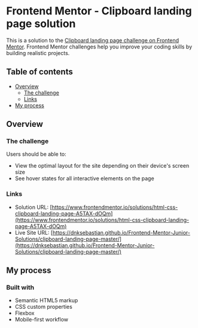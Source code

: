 # Frontend Mentor - Clipboard landing page solution

This is a solution to the [Clipboard landing page challenge on Frontend Mentor](https://www.frontendmentor.io/challenges/clipboard-landing-page-5cc9bccd6c4c91111378ecb9). Frontend Mentor challenges help you improve your coding skills by building realistic projects. 

## Table of contents

- [Overview](#overview)
  - [The challenge](#the-challenge)
  - [Links](#links)
- [My process](#my-process)



## Overview

### The challenge

Users should be able to:

- View the optimal layout for the site depending on their device's screen size
- See hover states for all interactive elements on the page

### Links

- Solution URL: [https://www.frontendmentor.io/solutions/html-css-clipboard-landing-page-A5TAX-dOQm](https://www.frontendmentor.io/solutions/html-css-clipboard-landing-page-A5TAX-dOQm)
- Live Site URL: [https://dnksebastian.github.io/Frontend-Mentor-Junior-Solutions/clipboard-landing-page-master/](https://dnksebastian.github.io/Frontend-Mentor-Junior-Solutions/clipboard-landing-page-master/)

## My process

### Built with

- Semantic HTML5 markup
- CSS custom properties
- Flexbox
- Mobile-first workflow
